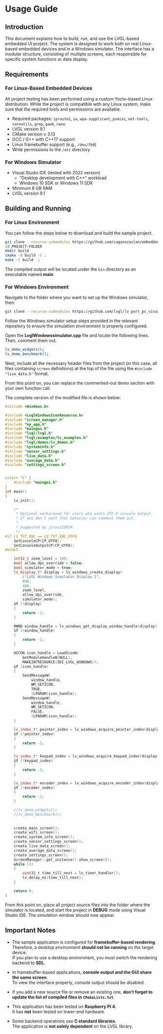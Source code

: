 # Usage Guide

## Introduction

This document explains how to build, run, and use the LVGL-based embedded UI project. The system is designed to work both on real Linux-based embedded devices and in a Windows simulator. The interface has a modular structure, consisting of multiple screens, each responsible for specific system functions or data display.

## Requirements

### For Linux-Based Embedded Devices

All project testing has been performed using a custom Yocto-based Linux distribution. While the project is compatible with any Linux system, make sure that the required tools and permissions are available.

- Required packages: `iproute2`, `iw`, `wpa-supplicant`, `psmisc`, `net-tools`, `coreutils`, `grep`, `gawk`, `nano`
- LVGL version 9.1
- CMake version ≥ 3.13
- GCC / G++ with C++17 support
- Linux framebuffer support (e.g., `/dev/fb0`)
- Write permissions to the `/etc` directory

### For Windows Simulator

- Visual Studio IDE (tested with 2022 version)
  - "Desktop development with C++" workload
  - Windows 10 SDK or Windows 11 SDK
- Minimum 8 GB RAM
- LVGL version 9.1

## Building and Running

### For Linux Environment

You can follow the steps below to download and build the sample project.

```bash
git clone --recurse-submodules https://github.com/caganozaslan/embedded-lvgl-ui-example/src
cd PROJECT-FOLDER
mkdir build
cmake -B build -S .
make -C build -j
```

The compiled output will be located under the `bin` directory as an executable named **main**.

### For Windows Environment

Navigate to the folder where you want to set up the Windows simulator, then:

```bash
git clone --recurse-submodules https://github.com/lvgl/lv_port_pc_visual_studio.git
```

Follow the Windows simulator setup steps provided in the relevant repository to ensure the simulation environment is properly configured.

Open the **LvglWindowssimulator.cpp** file and locate the following lines. Then, comment them out.

```bash
lv_demo_widgets();
lv_demo_benchmark();
```

Next, include all the necessary header files from the project (in this case, all files containing `screen` definitions) at the top of the file using the `#include "live_data.h"` format.

From this point on, you can replace the commented-out demo section with your own function call.

The complete version of the modified file is shown below:


```cpp
#include <Windows.h>

#include <LvglWindowsIconResource.h>
#include "screen_manager.h"
#include "my_app.h"
#include "maingui.h"
#include "lvgl/lvgl.h"
#include "lvgl/examples/lv_examples.h"
#include "lvgl/demos/lv_demos.h"
#include "systeminfo.h"
#include "sensor_settings.h"
#include "live_data.h"
#include "average_data.h"
#include "settings_screen.h"


extern "C" {
    #include "maingui.h"
}
int main()
{
    lv_init();

    /*
     * Optional workaround for users who wants UTF-8 console output.
     * If you don't want that behavior can comment them out.
     *
     * Suggested by jinsc123654.
     */
#if LV_TXT_ENC == LV_TXT_ENC_UTF8
    SetConsoleCP(CP_UTF8);
    SetConsoleOutputCP(CP_UTF8);
#endif

    int32_t zoom_level = 100;
    bool allow_dpi_override = false;
    bool simulator_mode = true;
    lv_display_t* display = lv_windows_create_display(
        L"LVGL Windows Simulator Display 1",
        800,
        480,
        zoom_level,
        allow_dpi_override,
        simulator_mode);
    if (!display)
    {
        return -1;
    }

    HWND window_handle = lv_windows_get_display_window_handle(display);
    if (!window_handle)
    {
        return -1;
    }

    HICON icon_handle = LoadIconW(
        GetModuleHandleW(NULL),
        MAKEINTRESOURCE(IDI_LVGL_WINDOWS));
    if (icon_handle)
    {
        SendMessageW(
            window_handle,
            WM_SETICON,
            TRUE,
            (LPARAM)icon_handle);
        SendMessageW(
            window_handle,
            WM_SETICON,
            FALSE,
            (LPARAM)icon_handle);
    }

    lv_indev_t* pointer_indev = lv_windows_acquire_pointer_indev(display);
    if (!pointer_indev)
    {
        return -1;
    }

    lv_indev_t* keypad_indev = lv_windows_acquire_keypad_indev(display);
    if (!keypad_indev)
    {
        return -1;
    }

    lv_indev_t* encoder_indev = lv_windows_acquire_encoder_indev(display);
    if (!encoder_indev)
    {
        return -1;
    }

    //lv_demo_widgets();
    //lv_demo_benchmark();
    
	
    create_main_screen();
    create_wifi_screen();
    create_system_info_screen();
    create_sensor_settings_screen(); 
    create_live_data_screen();
    create_average_data_screen();
    create_settings_screen();
    ScreenManager::get_instance().show_screen(0); 
    while (1)
    {
        uint32_t time_till_next = lv_timer_handler();
        lv_delay_ms(time_till_next);
    }

    return 0;
}
```

From this point on, place all project source files into the folder where the simulator is located, and start the project in **DEBUG** mode using Visual Studio IDE. The simulation window should now appear.

## Important Notes

- The sample application is configured for **framebuffer-based rendering**. Therefore, a desktop environment **should not be running** on the target device.  
  If you plan to use a desktop environment, you must switch the rendering backend to **SDL**.

- In framebuffer-based applications, **console output and the GUI share the same screen**.  
  To view the interface properly, console output should be disabled.

- If you add a new source file or remove an existing one, **don’t forget to update the list of compiled files in `CMakeLists.txt`**.

- This application has been tested on **Raspberry Pi 4**.  
  It has **not** been tested on lower-end hardware.

- Some backend operations use **C standard libraries**.  
  The application is **not solely dependent** on the LVGL library.
